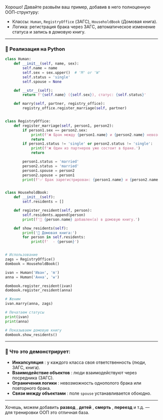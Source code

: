 Хорошо! Давайте развьём ваш пример, добавив в него полноценную ООП-структуру:

* Классы: `Human`, `RegistryOffice` (ЗАГС), `HouseholdBook` (Домовая книга).
* Логика: регистрация брака через ЗАГС, автоматическое изменение статуса и запись в домовую книгу.

---

### 🔧 Реализация на Python

```python
class Human:
    def __init__(self, name, sex):
        self.name = name
        self.sex = sex.upper()  # 'M' or 'W'
        self.status = 'single'
        self.spouse = None

    def __str__(self):
        return f'{self.name} ({self.sex}), статус: {self.status}'

    def marry(self, partner, registry_office):
        registry_office.register_marriage(self, partner)


class RegistryOffice:
    def register_marriage(self, person1, person2):
        if person1.sex == person2.sex:
            print(f'❌ Брак между {person1.name} и {person2.name} невозможен (один пол).')
            return
        if person1.status != 'single' or person2.status != 'single':
            print(f'❌ Один из партнеров уже состоит в браке.')
            return

        person1.status = 'married'
        person2.status = 'married'
        person1.spouse = person2
        person2.spouse = person1
        print(f'✅ Брак зарегистрирован: {person1.name} и {person2.name}')


class HouseholdBook:
    def __init__(self):
        self.residents = []

    def register_resident(self, person):
        self.residents.append(person)
        print(f'👤 {person.name} добавлен(а) в домовую книгу.')

    def show_residents(self):
        print('📖 Домовая книга:')
        for person in self.residents:
            print(f'  - {person}')


# Использование
zags = RegistryOffice()
dombook = HouseholdBook()

ivan = Human('Иван', 'm')
anna = Human('Анна', 'w')

dombook.register_resident(ivan)
dombook.register_resident(anna)

# Женим
ivan.marry(anna, zags)

# Печатаем статусы
print(ivan)
print(anna)

# Показываем домовую книгу
dombook.show_residents()
```

---

### 🧠 Что это демонстрирует:

* **Инкапсуляция** : у каждого класса своя ответственность (люди, ЗАГС, книга).
* **Взаимодействие объектов** : люди взаимодействуют через посредника (ЗАГС).
* **Ограничения логики** : невозможность однополого брака или повторного брака.
* **Связи между объектами** : поле `spouse` устанавливается обоюдно.

---

Хочешь, можем добавить  **развод** ,  **детей** ,  **смерть** , **переезд** и т.д. — для тренировки ООП это отличная база.
